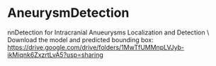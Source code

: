# AneurysmDetection
nnDetection for Intracranial Anueurysms Localization and Detection \\
Download the model and predicted bounding box: https://drive.google.com/drive/folders/1MwTfUMMnpLVJyb-ikMiqnk6ZxzrtLvA5?usp=sharing
